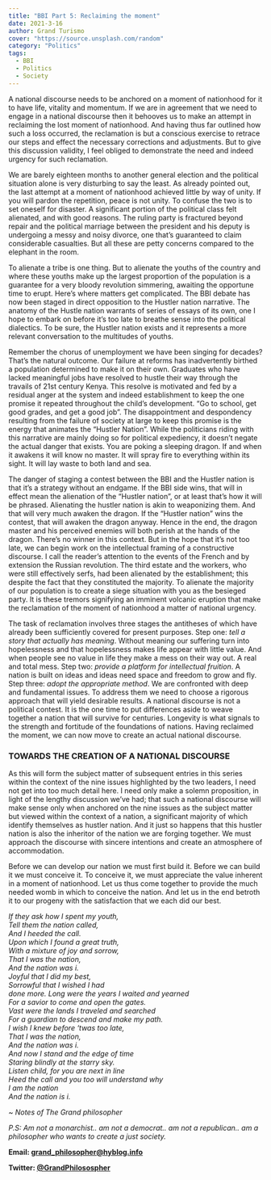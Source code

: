 ```yaml
---
title: "BBI Part 5: Reclaiming the moment"
date: 2021-3-16
author: Grand Turismo
cover: "https://source.unsplash.com/random"
category: "Politics"
tags:
  - BBI
  - Politics
  - Society
---
```


A national discourse needs to be anchored on a moment of nationhood for it to have life, vitality and momentum. If we are in agreement that we need to engage in a national discourse then it behooves us to make an attempt in reclaiming the lost moment of nationhood. And having thus far outlined how such a loss occurred, the reclamation is but a conscious exercise to retrace our steps and effect the necessary corrections and adjustments. But to give this discussion validity, I feel obliged to demonstrate the need and indeed urgency for such reclamation.

We are barely eighteen months to another general election and the political situation alone is very disturbing to say the least. As already pointed out, the last attempt at a moment of nationhood achieved little by way of unity. If you will pardon the repetition, peace is not unity. To confuse the two is to set oneself for disaster. A significant portion of the political class felt alienated, and with good reasons. The ruling party is fractured beyond repair and the political marriage between the president and his deputy is undergoing a messy and noisy divorce, one that’s guaranteed to claim considerable casualties. But all these are petty concerns compared to the elephant in the room.

To alienate a tribe is one thing. But to alienate the youths of the country and where these youths make up the largest proportion of the population is a guarantee for a very bloody revolution simmering, awaiting the opportune time to erupt. Here’s where matters get complicated. The BBI debate has now been staged in direct opposition to the Hustler nation narrative. The anatomy of the Hustle nation warrants of series of essays of its own, one I hope to embark on before it’s too late to breathe sense into the political dialectics. To be sure, the Hustler nation exists and it represents a more relevant conversation to the multitudes of youths.

Remember the chorus of unemployment we have been singing for decades? That’s the natural outcome. Our failure at reforms has inadvertently birthed a population determined to make it on their own. Graduates who have lacked meaningful jobs have resolved to hustle their way through the travails of 21st century Kenya. This resolve is motivated and fed by a residual anger at the system and indeed establishment to keep the one promise it repeated throughout the child’s development. “Go to school, get good grades, and get a good job”. The disappointment and despondency resulting from the failure of society at large to keep this promise is the energy that animates the “Hustler Nation”. While the politicians riding with this narrative are mainly doing so for political expediency, it doesn’t negate the actual danger that exists. You are poking a sleeping dragon. If and when it awakens it will know no master. It will spray fire to everything within its sight. It will lay waste to both land and sea.

The danger of staging a contest between the BBI and the Hustler nation is that it’s a strategy without an endgame. If the BBI side wins, that will in effect mean the alienation of the “Hustler nation”, or at least that’s how it will be phrased. Alienating the hustler nation is akin to weaponizing them. And that will very much awaken the dragon. If the “Hustler nation” wins the contest, that will awaken the dragon anyway. Hence in the end, the dragon master and his perceived enemies will both perish at the hands of the dragon. There’s no winner in this context. But in the hope that it’s not too late, we can begin work on the intellectual framing of a constructive discourse. I call the reader’s attention to the events of the French and by extension the Russian revolution. The third estate and the workers, who were still effectively serfs, had been alienated by the establishment; this despite the fact that they constituted the majority. To alienate the majority of our population is to create a siege situation with you as the besieged party.
It is these tremors signifying an imminent volcanic eruption that make the reclamation of the moment of nationhood a matter of national urgency.

The task of reclamation involves three stages the antitheses of which have already been sufficiently covered for present purposes. Step one: _tell a story that actually has meaning_. Without meaning our suffering turn into hopelessness and that hopelessness makes life appear with little value. And when people see no value in life they make a mess on their way out. A real and total mess. Step two: _provide a platform for intellectual fruition_. A nation is built on ideas and ideas need space and freedom to grow and fly. Step three: _adopt the appropriate method_. We are confronted with deep and fundamental issues. To address them we need to choose a rigorous approach that will yield desirable results. A national discourse is not a political contest. It is the one time to put differences aside to weave together a nation that will survive for centuries. Longevity is what signals to the strength and fortitude of the foundations of nations.
Having reclaimed the moment, we can now move to create an actual national discourse.

### TOWARDS THE CREATION OF A NATIONAL DISCOURSE

As this will form the subject matter of subsequent entries in this series within the context of the nine issues highlighted by the two leaders, I need not get into too much detail here. I need only make a solemn proposition, in light of the lengthy discussion we’ve had; that such a national discourse will make sense only when anchored on the nine issues as the subject matter but viewed within the context of a nation, a significant majority of which identify themselves as hustler nation. And it just so happens that this hustler nation is also the inheritor of the nation we are forging together. We must approach the discourse with sincere intentions and create an atmosphere of accommodation.

Before we can develop our nation we must first build it. Before we can build it we must conceive it. To conceive it, we must appreciate the value inherent in a moment of nationhood. Let us thus come together to provide the much needed womb in which to conceive the nation. And let us in the end betroth it to our progeny with the satisfaction that we each did our best.

<p><em>If they ask how I spent my youth,<br> 
Tell them the nation called,<br>
And I heeded the call.<br>
Upon which I found a great truth, <br>
With a mixture of joy and sorrow,<br>
That I was the nation,<br>
And the nation was i.<br>
Joyful that I did my best,<br>
Sorrowful that I wished I had <br>done more.
Long were the years I waited and yearned<br>
For a savior to come and open the gates.<br>
Vast were the lands I traveled and searched<br>
For a guardian to descend and make my path.<br>
I wish I knew before ‘twas too late, <br>
That I was the nation, <br>
And the nation was i. <br>
And now I stand and the edge of time<br>
Staring blindly at the starry sky.<br>
Listen child, for you are next in line<br>
Heed the call and you too will understand why<br>
I am the nation <br>
And the nation is i.</em></p>

_~ Notes of The Grand philosopher_

_P.S: Am not a monarchist.. am not a democrat.. am not a republican.. am a philosopher who wants to create a just society._

**Email: [grand_philosopher@hyblog.info](mailto:grand_philosopher@hyblog.info)**

**Twitter: [@GrandPhilosospher](https://twitter.com/GranPhilosopher)**
